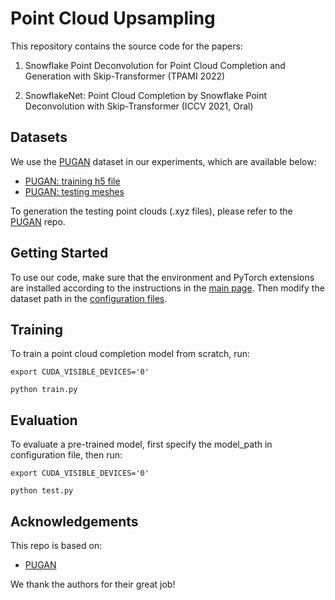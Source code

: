 # Point Cloud Upsampling

This repository contains the source code for the papers:

1. Snowflake Point Deconvolution for Point Cloud Completion and Generation with Skip-Transformer (TPAMI 2022)

2. SnowflakeNet: Point Cloud Completion by Snowflake Point Deconvolution with Skip-Transformer (ICCV 2021, Oral)


## Datasets

We use the [PUGAN](https://github.com/liruihui/PU-GAN) dataset in our experiments, which are available below:

- [PUGAN: training h5 file](https://drive.google.com/file/d/13ZFDffOod_neuF3sOM0YiqNbIJEeSKdZ/view)
- [PUGAN: testing meshes](https://drive.google.com/file/d/1BNqjidBVWP0_MUdMTeGy1wZiR6fqyGmC/view)

To generation the testing point clouds (.xyz files), please refer to the [PUGAN](https://github.com/liruihui/PU-GAN) repo.

## Getting Started

To use our code, make sure that the environment and PyTorch extensions are installed according to the instructions in the [main page](https://raw.githubusercontent.com/AllenXiangX/SnowflakeNet). Then modify the dataset path in the [configuration files](https://github.com/AllenXiangX/SnowflakeNet/tree/main/PU/configs).


## Training

To train a point cloud completion model from scratch, run:

```
export CUDA_VISIBLE_DEVICES='0'

python train.py
```


## Evaluation

To evaluate a pre-trained model, first specify the model_path in configuration file, then run:

```
export CUDA_VISIBLE_DEVICES='0'

python test.py
```


## Acknowledgements


This repo is based on: 
- [PUGAN](https://github.com/liruihui/PU-GAN)

We thank the authors for their great job!